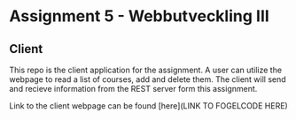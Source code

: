 # Assignment 5 - Webbutveckling III
## Client

This repo is the client application for the assignment. A user can utilize the webpage to read a list of courses, add and delete them. The client will send and recieve information from the REST server form this assignment.

Link to the client webpage can be found [here](LINK TO FOGELCODE HERE)


